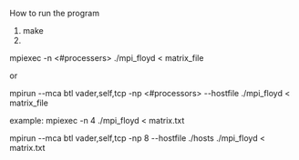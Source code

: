 How to run the program

1. make
2. 
mpiexec -n <#processers> ./mpi_floyd < matrix_file

or

mpirun --mca btl vader,self,tcp -np <#processors>  --hostfile <hostfile> ./mpi_floyd < matrix_file

example:
mpiexec -n 4 ./mpi_floyd < matrix.txt 

mpirun --mca btl vader,self,tcp -np 8  --hostfile ./hosts ./mpi_floyd < matrix.txt 
